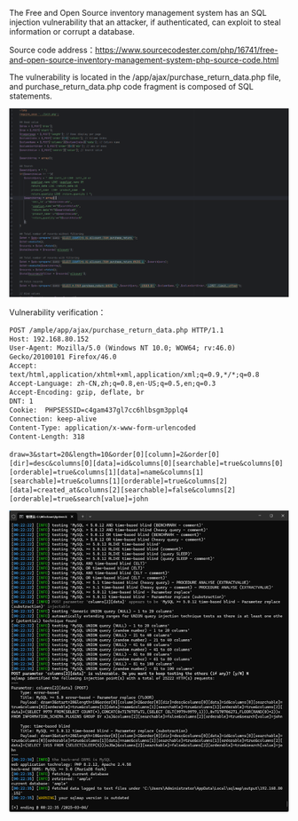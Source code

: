 



The Free and Open Source inventory management system has an SQL injection vulnerability that an attacker, if authenticated, can exploit to steal information or corrupt a database.





Source code address：https://www.sourcecodester.com/php/16741/free-and-open-source-inventory-management-system-php-source-code.html



The vulnerability is located in the /app/ajax/purchase_return_data.php file, and purchase_return_data.php code fragment is composed of SQL statements.

![image-20250326145734050](images/image-20250326145734050.png)





Vulnerability verification：

```
POST /ample/app/ajax/purchase_return_data.php HTTP/1.1
Host: 192.168.80.152
User-Agent: Mozilla/5.0 (Windows NT 10.0; WOW64; rv:46.0) Gecko/20100101 Firefox/46.0
Accept: text/html,application/xhtml+xml,application/xml;q=0.9,*/*;q=0.8
Accept-Language: zh-CN,zh;q=0.8,en-US;q=0.5,en;q=0.3
Accept-Encoding: gzip, deflate, br
DNT: 1
Cookie:  PHPSESSID=c4gam437gl7cc6hlbsgm3pplq4
Connection: keep-alive
Content-Type: application/x-www-form-urlencoded
Content-Length: 318

draw=3&start=20&length=10&order[0][column]=2&order[0][dir]=desc&columns[0][data]=id&columns[0][searchable]=true&columns[0][orderable]=true&columns[1][data]=name&columns[1][searchable]=true&columns[1][orderable]=true&columns[2][data]=created_at&columns[2][searchable]=false&columns[2][orderable]=true&search[value]=john
```

 ![image-20250326145723559](images/image-20250326145723559.png)



































